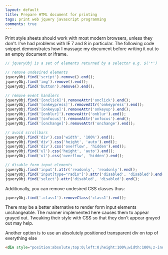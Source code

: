 ```yaml
---
layout: default
title: Prepare HTML document for printing
tags: print web jquery javascript programming
comments: true
---
```


Print style sheets should work with most modern browsers, unless they don't. I've had problems with IE 7 and 8 in particular. The following code snippet demonstrates how I massage my document before writing it out to an empty document or iframe.

```javascript
// jqueryObj is a set of elements returned by a selector e.g. $('*')

// remove undesired elements
jqueryObj.find('script').remove().end();
jqueryObj.find('img').remove().end();
jqueryObj.find('button').remove().end();

// remove event handlers
jqueryObj.find('[onclick]').removeAttr('onclick').end();
jqueryObj.find('[onkeypress]').removeAttr('onkeypress').end();
jqueryObj.find('[onkeyup]').removeAttr('onkeyup').end();
jqueryObj.find('[onblur]').removeAttr('onblur').end();
jqueryObj.find('[onfocus]').removeAttr('onfocus').end();
jqueryObj.find('[onchange]').removeAttr('onchange').end();

// avoid scrollbars
jqueryObj.find('div').css('width', '100%').end();
jqueryObj.find('div').css('height', 'auto').end();
jqueryObj.find('div').css('overflow', 'hidden').end();
jqueryObj.find('ul').css('height', 'auto').end();
jqueryObj.find('ul').css('overflow', 'hidden').end();

// disable form input elements
jqueryObj.find('input').attr('readonly', 'readonly').end();
jqueryObj.find('input[type="radio"]').attr('disabled', 'disabled').end();
jqueryObj.find('select').attr('disabled', 'disabled').end();
```

Additionally, you can remove undesired CSS classes thus:

```javascript
jqueryObj.find('.class1').removeClass('class1').end();
```

There may be a better alternative to render form input elements unchangeable. The manner implemented here causes them to appear grayed out. Tweaking their style with CSS so that they don't appear grayed out may help.

Another option is to use an absolutely positioned transparent div on top of everything else

```html
<div style="position:absolute;top:0;left:0;height:100%;width:100%;z-index:999;background-color:white;opacity:0;filter:alpha(opacity=0);"></div>
```
